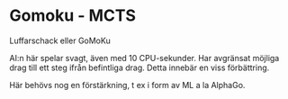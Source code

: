 # Gomoku - MCTS

Luffarschack eller GoMoKu

AI:n här spelar svagt, även med 10 CPU-sekunder.
Har avgränsat möjliga drag till ett steg ifrån befintliga drag.
Detta innebär en viss förbättring.

Här behövs nog en förstärkning, t ex i form av ML a la AlphaGo.